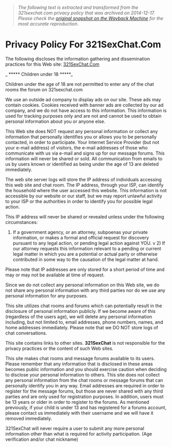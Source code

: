 > *The following text is extracted and transformed from the 321sexchat.com privacy policy that was archived on 2014-12-17. Please check the [original snapshot on the Wayback Machine](https://web.archive.org/web/20141217034036id_/http%3A//www.321sexchat.com/privacy.php) for the most accurate reproduction.*

# Privacy Policy For 321SexChat.Com

  
The following discloses the information gathering and dissemination practices for this Web site: [321SexChat.Com](http://www.321chat.com/)

 _ ***** Children under 18 *****_

Children under the age of 18 are not permitted to enter any of the chat rooms the forum on 321sexchat.com

We use an outside ad company to display ads on our site. These ads may contain cookies. Cookies received with banner ads are collected by our ad company, and we do not have access to this information. This information is used for tracking purposes only and are not and cannot be used to obtain personal information about you or anyone else. 

This Web site does NOT request any personal information or collect any information that personally identifies you or allows you to be personally contacted, in order to participate. Your Internet Service Provider (but not your e-mail address) of visitors, the e-mail addresses of those who communicate with us via e-mail and signs up for our message forums. This information will never be shared or sold. All communication from emails to us by users known or identified as being under the age of 13 are deleted immediately. 

The web site server logs will store the IP address of individuals accessing this web site and chat room. The IP address, through your ISP, can identify the household where the user accessed this website. This information is not accessible by our website or our staff, but we may report unlawful activity to your ISP or the authorities in order to identify you for possible legal action. 

This IP address will never be shared or revealed unless under the following circumstances: 

1) If a government agency, or an attorney, subpoenas your private information, or makes a formal and official request for discovery pursuant to any legal action, or pending legal action against YOU. v 2) If our attorney requests this information relevant to a pending or current legal matter in which you are a potential or actual party or otherwise contributed in some way to the causation of the legal matter at hand. 

Please note that IP addresses are only stored for a short period of time and may or may not be available at time of request. 

Since we do not collect any personal information on this Web site, we do not share any personal information with any third parties nor do we use any personal information for any purposes. 

This site utilizes chat rooms and forums which can potentially result in the disclosure of personal information publicly. If we become aware of this (regardless of the users age), we will delete any personal information including, but not limited to, email addresses, phone numbers, names, and home addresses immediately. Please note that we DO NOT store logs of chat conversations. 

This site contains links to other sites. **321SexChat** is not responsible for the privacy practices or the content of such Web sites. 

This site makes chat rooms and message forums available to its users. Please remember that any information that is disclosed in these areas becomes public information and you should exercise caution when deciding to disclose your personal information to others. This site does not collect any personal information from the chat rooms or message forums that can personally identify you in any way. Email addresses are required in order to register for the message forums, but those are never shared with any third parties and are only used for registration purposes. In addition, users must be 13 years or older in order to register to the forums. As mentioned previously, if your child is under 13 and has registered for a forums account, please contact us immediately with their username and we will have it removed immediately. 

321SexChat will never require a user to submit any more personal information other than what is required for activity participation. (Age verification and/or chat nickname) 
